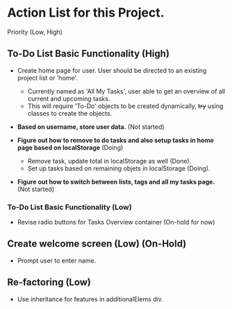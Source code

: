 # Action List for this Project.

Priority (Low, High)

## To-Do List Basic Functionality (High)
- Create home page for user. User should be directed to an existing project list or 'home'.
    - Currently named as 'All My Tasks', user able to get an overview of all current and upcoming tasks.
    - This will require 'To-Do' objects to be created dynamically, ~~try~~ using classes to create the objects.

- **Based on username, store user data.** (Not started)
- **Figure out how to remove to do tasks and also setup tasks in home page based on localStorage** (Doing)
    - Remove task, update total in localStorage as well (Done).
    - Set up tasks based on remaining objets in localStorage (Doing).
- **Figure out how to switch between lists, tags and all my tasks page.** (Not started)

### To-Do List Basic Functionality (Low)
- Revise radio buttons for Tasks Overview container (On-hold for now)


## Create welcome screen (Low) (On-Hold)
- Prompt user to enter name.

## Re-factoring (Low)
- Use inheritance for features in additionalElems div.
